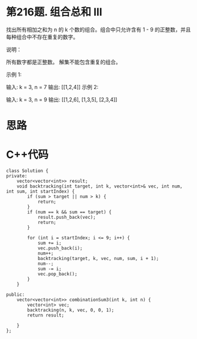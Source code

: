 # 第216题. 组合总和 III
找出所有相加之和为 n 的 k 个数的组合。组合中只允许含有 1 - 9 的正整数，并且每种组合中不存在重复的数字。

说明：

所有数字都是正整数。
解集不能包含重复的组合。 

示例 1:

输入: k = 3, n = 7
输出: [[1,2,4]]
示例 2:

输入: k = 3, n = 9
输出: [[1,2,6], [1,3,5], [2,3,4]]


# 思路 


# C++代码

```
class Solution {
private:
    vector<vector<int>> result;
    void backtracking(int target, int k, vector<int>& vec, int num, int sum, int startIndex) {
        if (sum > target || num > k) {
            return;
        }
        if (num == k && sum == target) {
            result.push_back(vec);
            return;
        }

        for (int i = startIndex; i <= 9; i++) {
            sum += i;
            vec.push_back(i);
            num++;
            backtracking(target, k, vec, num, sum, i + 1);
            num--;
            sum -= i;
            vec.pop_back();
        }
    }

public:
    vector<vector<int>> combinationSum3(int k, int n) {
        vector<int> vec;
        backtracking(n, k, vec, 0, 0, 1);
        return result;

    }
};
```
